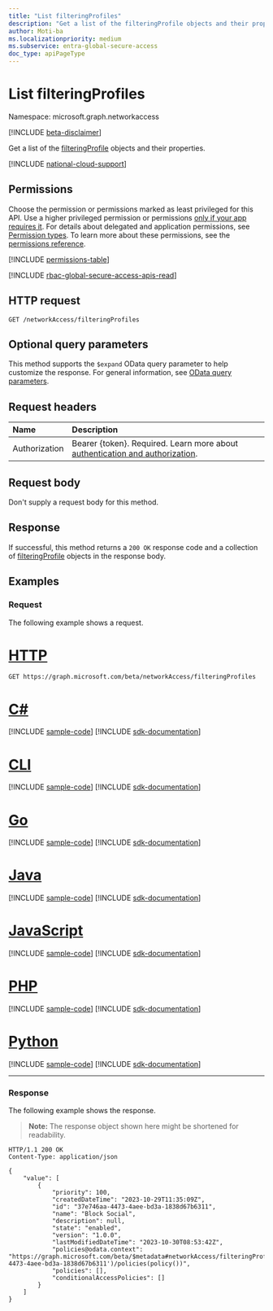 ```yaml
---
title: "List filteringProfiles"
description: "Get a list of the filteringProfile objects and their properties."
author: Moti-ba
ms.localizationpriority: medium
ms.subservice: entra-global-secure-access
doc_type: apiPageType
---
```


# List filteringProfiles
Namespace: microsoft.graph.networkaccess

[!INCLUDE [beta-disclaimer](../../includes/beta-disclaimer.md)]

Get a list of the [filteringProfile](../resources/networkaccess-filteringprofile.md) objects and their properties.

[!INCLUDE [national-cloud-support](../../includes/global-only.md)]

## Permissions
Choose the permission or permissions marked as least privileged for this API. Use a higher privileged permission or permissions [only if your app requires it](/graph/permissions-overview#best-practices-for-using-microsoft-graph-permissions). For details about delegated and application permissions, see [Permission types](/graph/permissions-overview#permission-types). To learn more about these permissions, see the [permissions reference](/graph/permissions-reference).

<!-- { "blockType": "permissions", "name": "networkaccess_filteringprofile_list" } -->
[!INCLUDE [permissions-table](../includes/permissions/networkaccess-filteringprofile-list-permissions.md)]

[!INCLUDE [rbac-global-secure-access-apis-read](../includes/rbac-for-apis/rbac-global-secure-access-apis-read.md)]

## HTTP request

<!-- {
  "blockType": "ignored"
}
-->
``` http
GET /networkAccess/filteringProfiles
```

## Optional query parameters
This method supports the `$expand` OData query parameter to help customize the response. For general information, see [OData query parameters](/graph/query-parameters).

## Request headers
|Name|Description|
|:---|:---|
|Authorization|Bearer {token}. Required. Learn more about [authentication and authorization](/graph/auth/auth-concepts).|

## Request body
Don't supply a request body for this method.

## Response

If successful, this method returns a `200 OK` response code and a collection of [filteringProfile](../resources/networkaccess-filteringprofile.md) objects in the response body.

## Examples

### Request
The following example shows a request.
# [HTTP](#tab/http)
<!-- {
  "blockType": "request",
  "name": "list_filteringprofile"
}
-->
``` http
GET https://graph.microsoft.com/beta/networkAccess/filteringProfiles
```

# [C#](#tab/csharp)
[!INCLUDE [sample-code](../includes/snippets/csharp/list-filteringprofile-csharp-snippets.md)]
[!INCLUDE [sdk-documentation](../includes/snippets/snippets-sdk-documentation-link.md)]

# [CLI](#tab/cli)
[!INCLUDE [sample-code](../includes/snippets/cli/list-filteringprofile-cli-snippets.md)]
[!INCLUDE [sdk-documentation](../includes/snippets/snippets-sdk-documentation-link.md)]

# [Go](#tab/go)
[!INCLUDE [sample-code](../includes/snippets/go/list-filteringprofile-go-snippets.md)]
[!INCLUDE [sdk-documentation](../includes/snippets/snippets-sdk-documentation-link.md)]

# [Java](#tab/java)
[!INCLUDE [sample-code](../includes/snippets/java/list-filteringprofile-java-snippets.md)]
[!INCLUDE [sdk-documentation](../includes/snippets/snippets-sdk-documentation-link.md)]

# [JavaScript](#tab/javascript)
[!INCLUDE [sample-code](../includes/snippets/javascript/list-filteringprofile-javascript-snippets.md)]
[!INCLUDE [sdk-documentation](../includes/snippets/snippets-sdk-documentation-link.md)]

# [PHP](#tab/php)
[!INCLUDE [sample-code](../includes/snippets/php/list-filteringprofile-php-snippets.md)]
[!INCLUDE [sdk-documentation](../includes/snippets/snippets-sdk-documentation-link.md)]

# [Python](#tab/python)
[!INCLUDE [sample-code](../includes/snippets/python/list-filteringprofile-python-snippets.md)]
[!INCLUDE [sdk-documentation](../includes/snippets/snippets-sdk-documentation-link.md)]

---

### Response
The following example shows the response.
>**Note:** The response object shown here might be shortened for readability.
<!-- {
  "blockType": "response",
  "truncated": true,
  "@odata.type": "Collection(microsoft.graph.networkaccess.filteringProfile)"
}
-->
``` http
HTTP/1.1 200 OK
Content-Type: application/json

{
    "value": [
        {
            "priority": 100,
            "createdDateTime": "2023-10-29T11:35:09Z",
            "id": "37e746aa-4473-4aee-bd3a-1838d67b6311",
            "name": "Block Social",
            "description": null,
            "state": "enabled",
            "version": "1.0.0",
            "lastModifiedDateTime": "2023-10-30T08:53:42Z",
            "policies@odata.context": "https://graph.microsoft.com/beta/$metadata#networkAccess/filteringProfiles('37e746aa-4473-4aee-bd3a-1838d67b6311')/policies(policy())",
            "policies": [],
            "conditionalAccessPolicies": []
        }        
    ]
}

```

